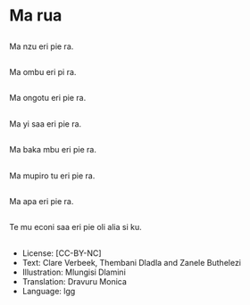 # Ma rua

##
Ma nzu eri pie ra.

##
Ma ombu eri pi ra.

##
Ma ongotu eri pie ra.

##
Ma yi saa eri pie ra.

##
Ma baka mbu eri pie ra.

##
Ma mupiro tu eri pie ra.

##
Ma apa eri pie ra.

##
Te mu econi saa eri pie
oli alia si ku.

##
* License: [CC-BY-NC]
* Text: Clare Verbeek, Thembani Dladla and Zanele Buthelezi
* Illustration: Mlungisi Dlamini
* Translation: Dravuru Monica
* Language: lgg
